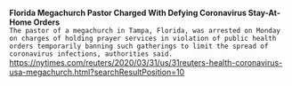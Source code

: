**Florida Megachurch Pastor Charged With Defying Coronavirus Stay-At-Home Orders**\
`The pastor of a megachurch in Tampa, Florida, was arrested on Monday on charges of holding prayer services in violation of public health orders temporarily banning such gatherings to limit the spread of coronavirus infections, authorities said.`\
https://nytimes.com/reuters/2020/03/31/us/31reuters-health-coronavirus-usa-megachurch.html?searchResultPosition=10

